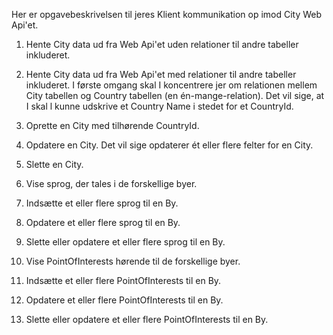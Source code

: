 Her er opgavebeskrivelsen til jeres Klient kommunikation op imod City Web Api'et.

1) Hente City data ud fra Web Api'et uden relationer til andre tabeller inkluderet. 

2) Hente City data ud fra Web Api'et med relationer til andre tabeller inkluderet. I første omgang skal I koncentrere jer om relationen mellem City tabellen og Country tabellen (en én-mange-relation). Det vil sige, at I skal l kunne udskrive et Country Name i stedet for et CountryId.

3)   Oprette en City med tilhørende CountryId.

4) Opdatere en City. Det vil sige opdaterer ét eller flere felter for en City.

5) Slette en City.

6) Vise sprog, der tales i de forskellige byer.

7) Indsætte et eller flere sprog til en By.

8) Opdatere et eller flere sprog til en By. 

9) Slette eller opdatere et eller flere sprog til en By.

10) Vise PointOfInterests hørende til de forskellige byer.

11) Indsætte et eller flere PointOfInterests til en By.

12) Opdatere et eller flere PointOfInterests til en By. 

13) Slette eller opdatere et eller flere PointOfInterests til en By.